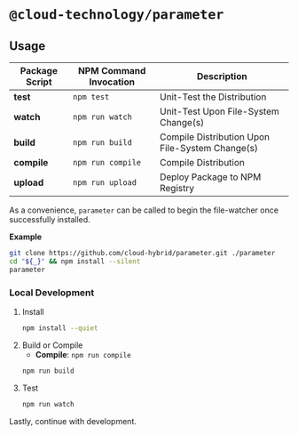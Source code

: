 # `@cloud-technology/parameter` #

## Usage ##

| Package Script | NPM Command Invocation | Description                                     |
|----------------|------------------------|-------------------------------------------------|
| **test**       | `npm test`             | Unit-Test the Distribution                      |
| **watch**      | `npm run watch`        | Unit-Test Upon File-System Change(s)            |
| **build**      | `npm run build`        | Compile Distribution Upon File-System Change(s) |
| **compile**    | `npm run compile`      | Compile Distribution                            |
| **upload**     | `npm run upload`       | Deploy Package to NPM Registry                  |

As a convenience, `parameter` can be called to begin the file-watcher once successfully installed.

**Example**

```bash
git clone https://github.com/cloud-hybrid/parameter.git ./parameter
cd "${_}" && npm install --silent
parameter
```

### Local Development ###

1. Install
    ```bash
    npm install --quiet
    ```
2. Build or Compile
    - **Compile**: `npm run compile`
    ```bash
    npm run build
    ```
3. Test
    ```bash
    npm run watch
    ```

Lastly, continue with development.